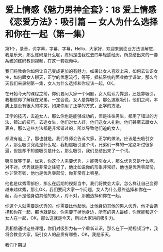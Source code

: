 # 爱上情感《魅力男神全套》：18 爱上情感《恋爱方法》：吸引篇 — 女人为什么选择和你在一起（第一集）

第1个，录音，词字幕，字幕，字幕，Hello，大家好，欢迎来到面业方法误解您，我是乐天，那么练码是什么呢，练码是由我过去四年轻感经历，所总结出来的一套系统的练码教训视频，在这一套视频中。

我们将教会你如何让自己变成更加的有魅力，如果让女人喜欢上来，如何去认识女生，如何跟女人聊天，正学的优惠流行，等等，抵抗系统的面业教学课堂，那么今天我们来录制第一集，女人为什么选择和你应该一起，OK。

在开始今天的课程之前，你们要问大家一个问题，女人就认为靠追，还是靠吸引，我相信你了解我在兄弟，一定会说，女人是靠吸引，那么追跟吸引，他们之间，本质上是没有很大的冲突，如果你用了正学的方式，正学的方法。

正学的技巧，去追女人，那么你也是能够成功的，但是往往男生，都用了错过的方法，错过的技巧，去追女生，他们对女人好，他们送女人礼物，他们甚至去跟女人表白，那么这些方法都是非常错过的，所以导致他们追的女人。

都没有追上了，那也就是，我们导师会告诉大家，正学的做法，应该是去吸引女人，那么吸引究竟是什么呢，我相信吸引这个词，兄弟们一样的一定路听过很多遍，但是却不知道吸引是什么，那么吸引，我们总结出来了一个词。

吸引就等于是，优秀，你这个人需要优秀，才能吸引女人，那么优秀又是什么呢，对不对，优秀就是非常之往犯了，他比如说你的形象非常好，他也是优秀零部份，你非常有钱，他也是优秀零部份，你非常有上零星。

他也是优秀零部份，那么在后期的视频当中，我们将教会大家，怎么样让自己变得越来越优秀，那么OK，我们要问大家一个问题，女人为什么最终选择和你在一起，而不是他身边其他的男人，对不对，那他选择和你在一起。

你这个人就需要是优秀的，你需要比他起他，比他身边其他的男人优秀，他才会选择和你在一起，那也就是说，你需要干掉他身边，所有的男人最终，你就能和这个女人在一起，OK，那么这就是今天，所以大家讲的吸引力。

我相信通过这些课程，你们对吸引力有一个重新认识，那么在下一期视频当中，我将会教会大家，吸引女人的品质有哪些，OK，我是乐天。

我们下期见
